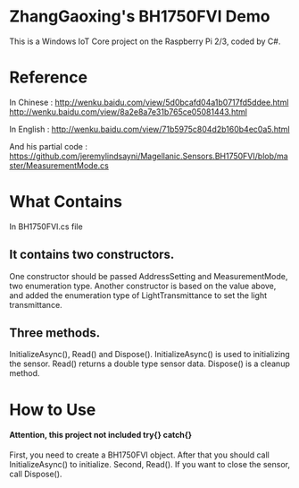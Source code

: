 # ZhangGaoxing's BH1750FVI Demo
This is a Windows IoT Core project on the Raspberry Pi 2/3, coded by C#.

# Reference
In Chinese : http://wenku.baidu.com/view/5d0bcafd04a1b0717fd5ddee.html http://wenku.baidu.com/view/8a2e8a7e31b765ce05081443.html

In English : http://wenku.baidu.com/view/71b5975c804d2b160b4ec0a5.html

And his partial code : https://github.com/jeremylindsayni/Magellanic.Sensors.BH1750FVI/blob/master/MeasurementMode.cs

# What Contains
In BH1750FVI.cs file

## It contains two constructors. 
One constructor should be passed AddressSetting and MeasurementMode, two enumeration type. Another constructor is based on the value above, and added the enumeration type of LightTransmittance to set the light transmittance.

## Three methods. 
InitializeAsync(), Read() and Dispose(). InitializeAsync() is used to initializing the sensor. Read() returns a double type sensor data. Dispose() is a cleanup method.

# How to Use
#### Attention, this project not included try{} catch{}
First, you need to create a BH1750FVI object. After that you should call InitializeAsync() to initialize.
Second, Read().
If you want to close the sensor, call Dispose().
